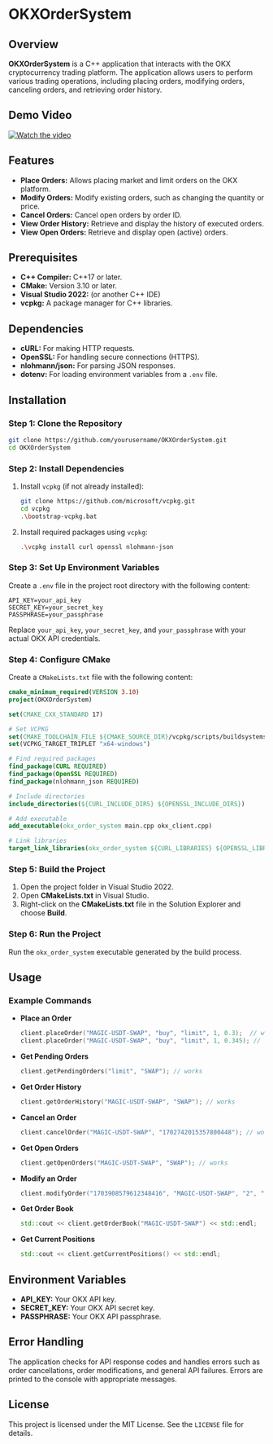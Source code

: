 # OKXOrderSystem

## Overview

**OKXOrderSystem** is a C++ application that interacts with the OKX cryptocurrency trading platform. The application allows users to perform various trading operations, including placing orders, modifying orders, canceling orders, and retrieving order history.

## Demo Video
[![Watch the video](https://img.youtube.com/vi/rnFnTfrCScY/0.jpg)](https://www.youtube.com/watch?v=rnFnTfrCScY)


## Features

- **Place Orders:** Allows placing market and limit orders on the OKX platform.
- **Modify Orders:** Modify existing orders, such as changing the quantity or price.
- **Cancel Orders:** Cancel open orders by order ID.
- **View Order History:** Retrieve and display the history of executed orders.
- **View Open Orders:** Retrieve and display open (active) orders.

## Prerequisites

- **C++ Compiler:** C++17 or later.
- **CMake:** Version 3.10 or later.
- **Visual Studio 2022:** (or another C++ IDE)
- **vcpkg:** A package manager for C++ libraries.

## Dependencies

- **cURL:** For making HTTP requests.
- **OpenSSL:** For handling secure connections (HTTPS).
- **nlohmann/json:** For parsing JSON responses.
- **dotenv:** For loading environment variables from a `.env` file.

## Installation

### Step 1: Clone the Repository

```bash
git clone https://github.com/yourusername/OKXOrderSystem.git
cd OKXOrderSystem
```

### Step 2: Install Dependencies

1. Install `vcpkg` (if not already installed):
   ```bash
   git clone https://github.com/microsoft/vcpkg.git
   cd vcpkg
   .\bootstrap-vcpkg.bat
   ```

2. Install required packages using `vcpkg`:
   ```bash
   .\vcpkg install curl openssl nlohmann-json
   ```

### Step 3: Set Up Environment Variables

Create a `.env` file in the project root directory with the following content:

```plaintext
API_KEY=your_api_key
SECRET_KEY=your_secret_key
PASSPHRASE=your_passphrase
```

Replace `your_api_key`, `your_secret_key`, and `your_passphrase` with your actual OKX API credentials.

### Step 4: Configure CMake

Create a `CMakeLists.txt` file with the following content:

```cmake
cmake_minimum_required(VERSION 3.10)
project(OKXOrderSystem)

set(CMAKE_CXX_STANDARD 17)

# Set VCPKG
set(CMAKE_TOOLCHAIN_FILE ${CMAKE_SOURCE_DIR}/vcpkg/scripts/buildsystems/vcpkg.cmake)
set(VCPKG_TARGET_TRIPLET "x64-windows")

# Find required packages
find_package(CURL REQUIRED)
find_package(OpenSSL REQUIRED)
find_package(nlohmann_json REQUIRED)

# Include directories
include_directories(${CURL_INCLUDE_DIRS} ${OPENSSL_INCLUDE_DIRS})

# Add executable
add_executable(okx_order_system main.cpp okx_client.cpp)

# Link libraries
target_link_libraries(okx_order_system ${CURL_LIBRARIES} ${OPENSSL_LIBRARIES} nlohmann_json::nlohmann_json)
```

### Step 5: Build the Project

1. Open the project folder in Visual Studio 2022.
2. Open **CMakeLists.txt** in Visual Studio.
3. Right-click on the **CMakeLists.txt** file in the Solution Explorer and choose **Build**.

### Step 6: Run the Project

Run the `okx_order_system` executable generated by the build process.

## Usage

### Example Commands

- **Place an Order**
  ```cpp
  client.placeOrder("MAGIC-USDT-SWAP", "buy", "limit", 1, 0.3);  // works for open order
  client.placeOrder("MAGIC-USDT-SWAP", "buy", "limit", 1, 0.345); // works for filled order
  ```

- **Get Pending Orders**
  ```cpp
  client.getPendingOrders("limit", "SWAP"); // works
  ```

- **Get Order History**
  ```cpp
  client.getOrderHistory("MAGIC-USDT-SWAP", "SWAP"); // works
  ```

- **Cancel an Order**
  ```cpp
  client.cancelOrder("MAGIC-USDT-SWAP", "1702742015357800448"); // works
  ```

- **Get Open Orders**
  ```cpp
  client.getOpenOrders("MAGIC-USDT-SWAP", "SWAP"); // works
  ```

- **Modify an Order**
  ```cpp
  client.modifyOrder("1703908579612348416", "MAGIC-USDT-SWAP", "2", "0.352"); // works
  ```

- **Get Order Book**
  ```cpp
  std::cout << client.getOrderBook("MAGIC-USDT-SWAP") << std::endl;
  ```

- **Get Current Positions**
  ```cpp
  std::cout << client.getCurrentPositions() << std::endl;
  ```

## Environment Variables

- **API_KEY:** Your OKX API key.
- **SECRET_KEY:** Your OKX API secret key.
- **PASSPHRASE:** Your OKX API passphrase.

## Error Handling

The application checks for API response codes and handles errors such as order cancellations, order modifications, and general API failures. Errors are printed to the console with appropriate messages.

## License

This project is licensed under the MIT License. See the `LICENSE` file for details.

